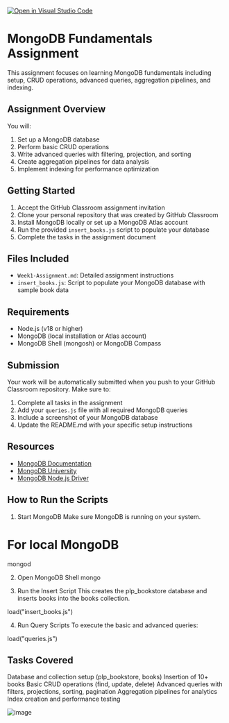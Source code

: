 [![Open in Visual Studio Code](https://classroom.github.com/assets/open-in-vscode-2e0aaae1b6195c2367325f4f02e2d04e9abb55f0b24a779b69b11b9e10269abc.svg)](https://classroom.github.com/online_ide?assignment_repo_id=19655966&assignment_repo_type=AssignmentRepo)
# MongoDB Fundamentals Assignment

This assignment focuses on learning MongoDB fundamentals including setup, CRUD operations, advanced queries, aggregation pipelines, and indexing.

## Assignment Overview

You will:
1. Set up a MongoDB database
2. Perform basic CRUD operations
3. Write advanced queries with filtering, projection, and sorting
4. Create aggregation pipelines for data analysis
5. Implement indexing for performance optimization

## Getting Started

1. Accept the GitHub Classroom assignment invitation
2. Clone your personal repository that was created by GitHub Classroom
3. Install MongoDB locally or set up a MongoDB Atlas account
4. Run the provided `insert_books.js` script to populate your database
5. Complete the tasks in the assignment document

## Files Included

- `Week1-Assignment.md`: Detailed assignment instructions
- `insert_books.js`: Script to populate your MongoDB database with sample book data

## Requirements

- Node.js (v18 or higher)
- MongoDB (local installation or Atlas account)
- MongoDB Shell (mongosh) or MongoDB Compass

## Submission

Your work will be automatically submitted when you push to your GitHub Classroom repository. Make sure to:

1. Complete all tasks in the assignment
2. Add your `queries.js` file with all required MongoDB queries
3. Include a screenshot of your MongoDB database
4. Update the README.md with your specific setup instructions

## Resources

- [MongoDB Documentation](https://docs.mongodb.com/)
- [MongoDB University](https://university.mongodb.com/)
- [MongoDB Node.js Driver](https://mongodb.github.io/node-mongodb-native/)

## How to Run the Scripts

1. Start MongoDB
Make sure MongoDB is running on your system.

# For local MongoDB
mongod

2. Open MongoDB Shell
mongo

4. Run the Insert Script
This creates the plp_bookstore database and inserts books into the books collection.

load("insert_books.js")

4. Run Query Scripts
To execute the basic and advanced queries:

load("queries.js")

## Tasks Covered
 Database and collection setup (plp_bookstore, books)
 Insertion of 10+ books
 Basic CRUD operations (find, update, delete)
 Advanced queries with filters, projections, sorting, pagination
 Aggregation pipelines for analytics
 Index creation and performance testing

 ![image](https://github.com/user-attachments/assets/39c83929-0c83-410d-95e8-24a92439a5db)
